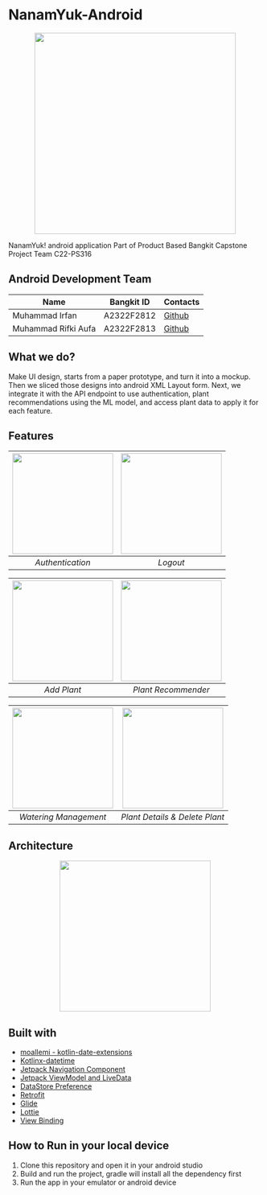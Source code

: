 # NanamYuk-Android
<p align="center">
  <img src="https://user-images.githubusercontent.com/66265368/173265990-4be444e5-7333-46fb-bcd2-4afa33db5026.png" width="400">
</p>

NanamYuk! android application Part of Product Based Bangkit Capstone Project Team C22-PS316

## Android Development Team
|  Name | Bangkit ID | Contacts |
| ------------ | ------------ | ------------ |
| Muhammad Irfan | A2322F2812 | [Github](https://github.com/Irfan281)  |
| Muhammad Rifki Aufa | A2322F2813 | [Github](https://github.com/mrifkiaufa) |

## What we do?
Make UI design, starts from a paper prototype, and turn it into a mockup. Then we sliced those designs into android XML Layout form. Next, we integrate it with the API endpoint to use authentication, plant recommendations using the ML model, and access plant data to apply it for each feature.

## Features

<div align="center">
  
  |  <img src="https://user-images.githubusercontent.com/66265368/179542903-623c0ca6-7ade-4e2a-8908-439377705278.gif" width="200"> | <img src="https://user-images.githubusercontent.com/66265368/179543500-ceef7d94-a29d-4d21-a1c5-ea0bac329ca9.gif" width="200"> |
  |:--:|:--:| 
  | *Authentication* | *Logout* |
</div>


<div align="center">
  
  |  <img src="https://user-images.githubusercontent.com/66265368/179545834-86a42f84-fe26-45f1-bde0-f781b4d3f62e.gif" width="200"> | <img src="https://user-images.githubusercontent.com/66265368/179545952-b92169db-d407-4971-977b-448b0d2e0ec4.gif" width="200"> |
  |:--:|:--:| 
  | *Add Plant* | *Plant Recommender* |
</div>

<div align="center">
  
  |  <img src="https://user-images.githubusercontent.com/66265368/179546317-445d6eb3-f202-46bf-a97e-fd2b9a5c0a5f.gif" width="200"> | <img src="https://user-images.githubusercontent.com/66265368/179546355-805356fa-ab85-4fd4-b138-2b3192385899.gif" width="200"> |
  |:--:|:--:|
  | *Watering Management* | *Plant Details & Delete Plant* |
</div>

## Architecture
<p align="center">
  <img src="https://user-images.githubusercontent.com/66265368/173266358-82eaaf68-98cd-4515-8890-0e5e94b8f3dc.png" width="300">
</p>

## Built with
- [moallemi - kotlin-date-extensions](https://github.com/moallemi/kotlin-date-extensions)
- [Kotlinx-datetime](https://github.com/Kotlin/kotlinx-datetime)
- [Jetpack Navigation Component](https://developer.android.com/guide/navigation)
- [Jetpack ViewModel and LiveData](https://developer.android.com/topic/libraries/architecture/viewmodel)
- [DataStore Preference](https://developer.android.com/topic/libraries/architecture/datastore)
- [Retrofit](https://square.github.io/retrofit/)
- [Glide](https://github.com/bumptech/glide)
- [Lottie](https://airbnb.io/lottie/)
- [View Binding](https://developer.android.com/topic/libraries/view-binding)

## How to Run in your local device

1. Clone this repository and open it in your android studio
2. Build and run the project, gradle will install all the dependency first
3. Run the app in your emulator or android device

